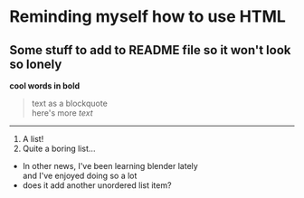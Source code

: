 # Reminding myself how to use HTML

## Some stuff to add to README file so it won't look so lonely

**cool words in bold**

>text as a blockquote  
>here's more *text*

---

1. A list!
2. Quite a boring list...

  * In other news, I've been learning blender lately  
  and I've enjoyed doing so a lot  
  * does it add another unordered list item?